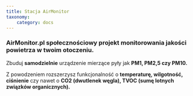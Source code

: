 ```yaml
---
title: Stacja AirMonitor
taxonomy:
    category: docs
---
```


### AirMonitor.pl społecznościowy projekt monitorowania jakości powietrza w twoim otoczeniu.

Zbuduj **samodzielnie** urządzenie mierzące pyły jak **PM1, PM2,5 czy PM10.** 

Z powodzeniem rozszerzysz funkcjonalność o **temperaturę, wilgotność, ciśnienie** czy nawet o **CO2 (dwutlenek węgla), TVOC (sumę lotnych związków organicznych).**
